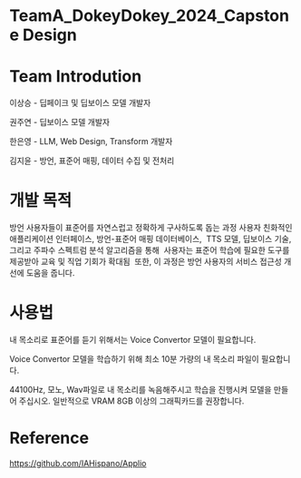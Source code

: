 # TeamA_DokeyDokey_2024_Capstone Design
# Team Introdution
이상승 - 딥페이크 및 딥보이스 모델 개발자 
   
권주연 - 딥보이스 모델 개발자

한은영 - LLM, Web Design, Transform 개발자

김지윤 - 방언, 표준어 매핑, 데이터 수집 및 전처리

# 개발 목적
방언 사용자들이 표준어를 자연스럽고 정확하게 구사하도록 돕는 과정
사용자 친화적인 애플리케이션 인터페이스, 방언-표준어 매핑 데이터베이스, 
TTS 모델, 딥보이스 기술, 그리고 주파수 스펙트럼 분석 알고리즘을 통해 
사용자는 표준어 학습에 필요한 도구를 제공받아 교육 및 직업 기회가 확대됨 
또한, 이 과정은 방언 사용자의 서비스 접근성 개선에 도움을 줍니다.

# 사용법
내 목소리로 표준어를 듣기 위해서는 Voice Convertor 모델이 필요합니다.

Voice Convertor 모델을 학습하기 위해 최소 10분 가량의 내 목소리 파일이 필요합니다.

44100Hz, 모노, Wav파일로 내 목소리를 녹음해주시고 학습을 진행시켜 모델을 만들어 주십시오.
일반적으로 VRAM 8GB 이상의 그래픽카드를 권장합니다.

# Reference
https://github.com/IAHispano/Applio
